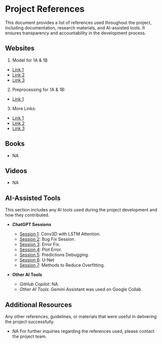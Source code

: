 # Project References
 
This document provides a list of references used throughout the project, including documentation, research materials, and AI-assisted tools. It ensures transparency and accountability in the development process.
 
## Websites
1. Model for 1A & 1B
- [Link 1](https://en.wikipedia.org/wiki/Long_short-term_memory)
- [Link 2](https://www.neuralconcept.com/post/3d-convolutional-neural-network-a-guide-for-engineers)
- [Link 3](https://www.tensorflow.org/api_docs/python/tf/keras/layers/ConvLSTM2D)
 
2. Preprocessing for 1A & 1B:
- [Link 1](https://docs.rocketsoftware.com/bundle/universesqluser_ug_1141/page/qfo1722451168700.html)
 
3. More Links:
- [Link 1](https://www.tensorflow.org/api_docs/python/tf/data/Dataset#from_generator)
- [Link 2](https://docs.python.org/3/reference/expressions.html#yield-expressions)
- [Link 3](https://www.tensorflow.org/api_docs/python/tf/keras/losses)
 
## Books
- NA
 
## Videos
- NA
 
## AI-Assisted Tools
This section includes any AI tools used during the project development and how they contributed.
 
- **ChatGPT Sessions**
  - [Session 1](https://chatgpt.com/share/679ca903-606c-8002-8cdc-51a57affabb8ChatGPT): Conv3D with LSTM Attention.
  - [Session 2](https://chatgpt.com/share/679ca92d-03c0-8002-b0d9-5eb2ae8d8629): Bug Fix Session.
  - [Session 3](https://chatgpt.com/share/679ca93a-6a30-8002-9f4e-79ba6a79db51): Error Fix.
  - [Session 4](https://chatgpt.com/share/679ca945-ae30-8002-a108-0a864e5503b8): Plot Error.
  - [Session 5](https://chatgpt.com/share/679ca8e6-57ec-8002-bdae-4b599fbc4fd9): Predictions Debugging.
  - [Session 6](https://chatgpt.com/share/679cab0a-32b4-800b-b140-55c5d5bab02e): U-Net
  - [Session 7](https://chatgpt.com/share/679cab6c-96c0-800b-8538-b004853492d6): Methods to Reduce Overfitting.
 
- **Other AI Tools**
  - *GitHub Copilot*: NA.
  - *Other AI Tools*: Gemini Assistant was used on Google Collab.
 
## Additional Resources
Any other references, guidelines, or materials that were useful in delivering the project successfully.
- NA
For further inquiries regarding the references used, please contact the project team.
